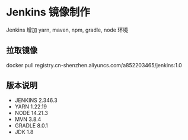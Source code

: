# Jenkins 镜像制作
Jenkins 增加 yarn, maven, npm, gradle, node 环境

## 拉取镜像
docker pull registry.cn-shenzhen.aliyuncs.com/a852203465/jenkins:1.0

## 版本说明
 - JENKINS 2.346.3
 - YARN 1.22.19 
 - NODE 14.21.3 
 - MVN 3.8.4 
 - GRADLE 8.0.1 
 - JDK 1.8

















